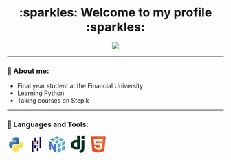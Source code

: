 <h1 align="center">
  :sparkles: Welcome to my profile :sparkles:
</h1>
<div id="header" align="center">
  <img src="https://media.giphy.com/media/UrtAblan28WXR84ifg/giphy.gif" width="110"/>
</div>

---

### :cherry_blossom: About me:
- Final year student at the Financial University
- Learning Python
- Taking courses on Stepik

---
### :cherry_blossom: Languages and Tools:
<div>
  <img src="https://github.com/devicons/devicon/blob/master/icons/python/python-original.svg" title="Python" alt="Python" width="40" height="40"/>&nbsp;
  <img src="https://github.com/devicons/devicon/blob/master/icons/pandas/pandas-original.svg" title="Python" alt="Python" width="40" height="40"/>&nbsp;
  <img src="https://github.com/devicons/devicon/blob/master/icons/numpy/numpy-original.svg" title="Python" alt="Python" width="40" height="40"/>&nbsp;
  <img src="https://github.com/devicons/devicon/blob/master/icons/django/django-plain.svg" title="Python" alt="Python" width="40" height="40"/>&nbsp;
  <img src="https://github.com/devicons/devicon/blob/master/icons/html5/html5-original.svg" title="Python" alt="Python" width="40" height="40"/>
<div>
